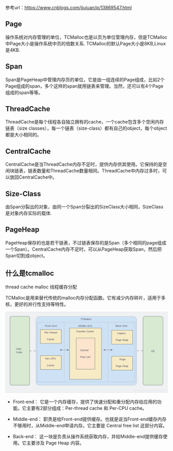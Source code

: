 参考url：https://www.cnblogs.com/jiujuan/p/13869547.html

## Page

操作系统对内存管理的单位，TCMalloc也是以页为单位管理内存，但是TCMalloc中Page大小是操作系统中页的倍数关系. TCMalloc的默认Page大小是8KB,Linux是4KB.

## Span

Span是PageHeap中管理内存页的单位，它是由一组连续的Page组成，比如2个Page组成的span，多个这样的span就用链表来管理。当然，还可以有4个Page组成的span等等。

## ThreadCache

ThreadCache是每个线程各自独立拥有的cache，一个cache包含多个空闲内存链表（size classes），每一个链表（size-class）都有自己的object，每个object都是大小相同的。

## CentralCache

CentralCache是当ThreadCache内存不足时，提供内存供其使用。它保持的是空闲块链表，链表数量和ThreadCache数量相同。ThreadCache中内存过多时，可以放回CentralCache中。

## Size-Class

由Span分裂出的对象，由同一个Span分裂出的SizeClass大小相同，SizeClass是对象内存实际的载体.

## PageHeap

PageHeap保存的也是若干链表，不过链表保存的是Span（多个相同的page组成一个Span）。CentralCache内存不足时，可以从PageHeap获取Span，然后把Span切割成object。

## 什么是tcmalloc

thread cache malloc 线程缓存分配

TCMalloc是用来替代传统的malloc内存分配函数。它有减少内存碎片，适用于多核，更好的并行性支持等特性。

![avatar](../images/TCMalloc架构简图.png)

* Front-end：
它是一个内存缓存，提供了快速分配和重分配内存给应用的功能。它主要有2部分组成：Per-thread cache 和 Per-CPU cache。

* Middle-end：
职责是给Front-end提供缓存。也就是说当Front-end缓存内存不够用时，从Middle-end申请内存。它主要是 Central free list 这部分内容。

* Back-end：
这一块是负责从操作系统获取内存，并给Middle-end提供缓存使用。它主要涉及 Page Heap 内容。

